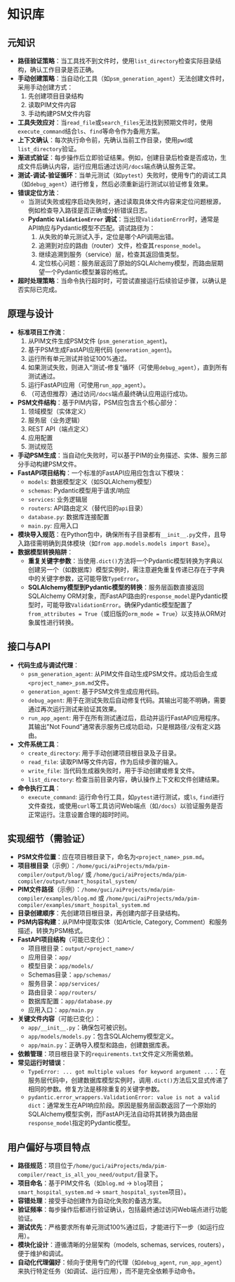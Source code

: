 # 知识库

## 元知识
- **路径验证策略**：当工具找不到文件时，使用`list_directory`检查实际目录结构，确认工作目录是否正确。
- **手动创建策略**：当自动化工具（如`psm_generation_agent`）无法创建文件时，采用手动创建方式：
  1. 先创建项目目录结构
  2. 读取PIM文件内容
  3. 手动构建PSM文件内容
- **工具失效应对**：当`read_file`或`search_files`无法找到预期文件时，使用`execute_command`结合`ls`、`find`等命令作为备用方案。
- **上下文确认**：每次执行命令前，先确认当前工作目录，使用`pwd`或`list_directory`验证。
- **渐进式验证**：每步操作后立即验证结果。例如，创建目录后检查是否成功，生成文件后确认内容，运行应用后通过访问`/docs`端点确认服务正常。
- **测试-调试-验证循环**：当单元测试（如`pytest`）失败时，使用专门的调试工具（如`debug_agent`）进行修复，然后必须重新运行测试以验证修复效果。
- **错误定位方法**：
  - 当测试失败或程序启动失败时，通过读取具体文件内容来定位问题根源，例如检查导入路径是否正确或分析错误日志。
  - **Pydantic `ValidationError` 调试**：当出现`ValidationError`时，通常是API响应与Pydantic模型不匹配。调试路径为：
    1. 从失败的单元测试入手，定位是哪个API调用出错。
    2. 追溯到对应的路由（router）文件，检查其`response_model`。
    3. 继续追溯到服务（service）层，检查其返回值类型。
    4. 定位核心问题：服务层返回了原始的SQLAlchemy模型，而路由层期望一个Pydantic模型兼容的格式。
- **超时处理策略**：当命令执行超时时，可尝试直接运行后续验证步骤，以确认是否实际已完成。

## 原理与设计
- **标准项目工作流**：
  1. 从PIM文件生成PSM文件 (`psm_generation_agent`)。
  2. 基于PSM生成FastAPI应用代码 (`generation_agent`)。
  3. 运行所有单元测试并验证100%通过。
  4. 如果测试失败，则进入“测试-修复”循环（可使用`debug_agent`），直到所有测试通过。
  5. 运行FastAPI应用（可使用`run_app_agent`）。
  6. （可选但推荐）通过访问`/docs`端点最终确认应用运行成功。
- **PSM文件结构**：基于PIM内容，PSM应包含五个核心部分：
  1. 领域模型（实体定义）
  2. 服务层（业务逻辑）
  3. REST API（端点定义）
  4. 应用配置
  5. 测试规范
- **手动PSM生成**：当自动化失败时，可以基于PIM的业务描述、实体、服务三部分手动构建PSM文件。
- **FastAPI项目结构**：一个标准的FastAPI应用应包含以下模块：
  - `models`: 数据模型定义（如SQLAlchemy模型）
  - `schemas`: Pydantic模型用于请求/响应
  - `services`: 业务逻辑层
  - `routers`: API路由定义（替代旧的`api`目录）
  - `database.py`: 数据库连接配置
  - `main.py`: 应用入口
- **模块导入规范**：在Python包中，确保所有子目录都有`__init__.py`文件，且导入路径需明确到具体模块（如`from app.models.models import Base`）。
- **数据模型转换陷阱**：
  - **重复关键字参数**：当使用`.dict()`方法将一个Pydantic模型转换为字典以创建另一个（如数据库）模型实例时，需注意避免重复传递已存在于字典中的关键字参数，这可能导致`TypeError`。
  - **SQLAlchemy模型到Pydantic模型的转换**：服务层函数直接返回SQLAlchemy ORM对象，而FastAPI路由的`response_model`是Pydantic模型时，可能导致`ValidationError`。确保Pydantic模型配置了`from_attributes = True`（或旧版的`orm_mode = True`）以支持从ORM对象属性进行转换。

## 接口与API
- **代码生成与调试代理**：
  - `psm_generation_agent`: 从PIM文件自动生成PSM文件。成功后会生成`<project_name>_psm.md`文件。
  - `generation_agent`: 基于PSM文件生成应用代码。
  - `debug_agent`: 用于在测试失败后自动修复代码。其输出可能不明确，需要通过再次运行测试来验证其效果。
  - `run_app_agent`: 用于在所有测试通过后，启动并运行FastAPI应用程序。其输出"Not Found"通常表示服务已成功启动，只是根路径`/`没有定义路由。
- **文件系统工具**：
  - `create_directory`: 用于手动创建项目根目录及子目录。
  - `read_file`: 读取PIM等文件内容，作为后续步骤的输入。
  - `write_file`: 当代码生成器失败时，用于手动创建或修复文件。
  - `list_directory`: 检查当前目录内容，确认操作上下文和文件创建结果。
- **命令执行工具**：
  - `execute_command`: 运行命令行工具，如`pytest`进行测试，或`ls`, `find`进行文件查找，或使用`curl`等工具访问Web端点（如`/docs`）以验证服务是否正常运行。注意设置合理的超时时间。

## 实现细节（需验证）
- **PSM文件位置**：应在项目根目录下，命名为`<project_name>_psm.md`。
- **项目根目录**（示例）：`/home/guci/aiProjects/mda/pim-compiler/output/blog/` 或 `/home/guci/aiProjects/mda/pim-compiler/output/smart_hospital_system/`
- **PIM文件路径**（示例）：`/home/guci/aiProjects/mda/pim-compiler/examples/blog.md` 或 `/home/guci/aiProjects/mda/pim-compiler/examples/smart_hospital_system.md`
- **目录创建顺序**：先创建项目根目录，再创建内部子目录结构。
- **PSM内容构建**：从PIM中提取实体（如Article, Category, Comment）和服务描述，转换为PSM格式。
- **FastAPI项目结构**（可能已变化）：
  - 项目根目录：`output/<project_name>/`
  - 应用目录：`app/`
  - 模型目录：`app/models/`
  - Schemas目录：`app/schemas/`
  - 服务目录：`app/services/`
  - 路由目录：`app/routers/`
  - 数据库配置：`app/database.py`
  - 应用入口：`app/main.py`
- **关键文件内容**（可能已变化）：
  - `app/__init__.py`：确保包可被识别。
  - `app/models/models.py`：包含SQLAlchemy模型定义。
  - `app/main.py`：正确导入模型和路由，创建数据库表。
- **依赖管理**：项目根目录下的`requirements.txt`文件定义所需依赖。
- **常见运行时错误**：
  - `TypeError: ... got multiple values for keyword argument ...`：在服务层代码中，创建数据库模型实例时，调用`.dict()`方法后又显式传递了相同的参数。修复方法是移除重复的关键字参数。
  - `pydantic.error_wrappers.ValidationError: value is not a valid dict`：通常发生在API响应阶段。原因是服务层函数返回了一个原始的SQLAlchemy模型实例，而FastAPI无法自动将其转换为路由层`response_model`指定的Pydantic模型。

## 用户偏好与项目特点
- **路径规范**：项目位于`/home/guci/aiProjects/mda/pim-compiler/react_is_all_you_need/output/`目录下。
- **项目命名**：基于PIM文件名（如`blog.md` → `blog`项目；`smart_hospital_system.md` → `smart_hospital_system`项目）。
- **容错处理**：接受手动创建作为自动化失败的备选方案。
- **验证频率**：每步操作后都进行验证确认，包括最终通过访问Web端点进行功能验证。
- **测试优先**：严格要求所有单元测试100%通过后，才能进行下一步（如运行应用）。
- **模块化设计**：遵循清晰的分层架构（models, schemas, services, routers），便于维护和调试。
- **自动化代理偏好**：倾向于使用专门的代理（如`debug_agent`, `run_app_agent`）来执行特定任务（如调试、运行应用），而不是完全依赖手动命令。